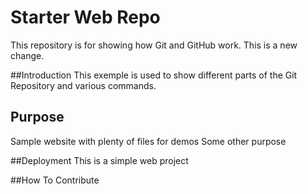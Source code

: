 # Starter Web Repo

This repository is for showing how Git and GitHub work.
This is a new change.

##Introduction
This exemple is used to show different parts of the Git
Repository and various commands.

## Purpose

Sample website with plenty of files for demos
Some other purpose

##Deployment
This is a simple web project


##How To Contribute

